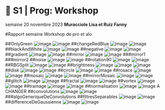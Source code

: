 # 🐣 S1 | Prog: Workshop

semaine 20 novembre 2023
**Muracciole Lisa et Ruiz Fanny**

#Rapport semaine Workshop de pro et alo

##OnlyGreen
![image](./images/logo.png) ![image](./output/01_onlyGreen.png)
##changeRedBlue
![image](./images/logo.png) ![image](./output/02_changeRedBlue.png)
##blackAndWhite
![image](./images/logo.png) ![image](./output/03_blackAndWhite.png)
##negative
![image](./images/logo.png) ![image](./output/04_negative.png)
##gradient
![image](./images/blackRectangle.png) ![image](./output/05_gradient.png)
##mirror
![image](./images/logo.png) ![image](./output/06_mirror1.png)
###mirror1
###mirror2
##noise
![image](./images/logo.png) ![image](./output/07_noise.png)
##rotation90
![image](./images/logo.png) ![image](./output/08_rotation90.png)
##RBGSplit
![image](./images/logo.png) ![image](./output/09_RGBSplit.png)
##brightness
![image](./images/photo.jpg) 
![image](./output/10_brightnessLighten.png) ![image](./output/10_brightnessDarken.png)
##disk
![image](./images/blackImagePhoto.png) ![image](./output/11_disk.png)
##circle
![image](./images/blackImagePhoto.png) ![image](./output/12_circle.png)
##rosace
![image](./images/blackImagePhoto.png) ![image](./output/13_rosace.png)
##mosaic
![image](./images/logo.png) ![image](./output/14_mosaic.png)
##mirrorMosaic
![image](./images/logo.png) ![image](./output/15_mirrorMosaic.png)
##glitch
![image](./images/logo.png) ![image](./output/16_glitch.png)
##fractal
![image](./images/blackImagePhoto.png) ![image](./output/17_fractal.png)
##vortex
![image](./images/logo.png) ![image](./output/18_vortex.png)
##tramage
![image](./images/photo.jpg) ![image](./output/19_tramage.png)
##normalisation
![image](./images/photo_faible_contraste.jpg) ![image](./output/20_normalisation.png) A CHANGER
##convolutions
![image](./images/logo.png) ![image](./output/21_convolutions.png)
###algoGeneriqueDeConvolutions
##filtresSeparables
![image](./images/logo.png) ![image](./output/23_filtresSeparables.png)
##differenceDeGaussienne
![image](./images/photo.jpg) ![image](./output/24_differenceDeGaussienne.png)

